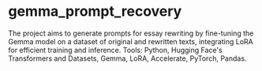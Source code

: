 # gemma_prompt_recovery
The project aims to generate prompts for essay rewriting by fine-tuning the Gemma model on a dataset of original and rewritten texts, integrating LoRA for efficient training and inference. Tools: Python, Hugging Face's Transformers and Datasets, Gemma, LoRA, Accelerate, PyTorch, Pandas.
